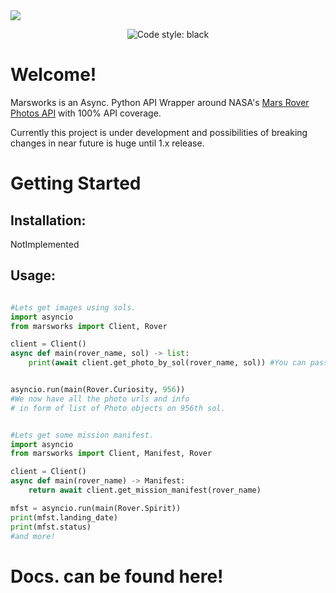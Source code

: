 <img src=https://www.nasa.gov/sites/default/files/styles/full_width_feature/public/thumbnails/image/pia23378-16.jpg class="center">

<p align="center">
 <img alt="Code style: black" src="https://img.shields.io/badge/code%20style-black-000000.svg">
</p>


# Welcome!
Marsworks is an Async. Python API Wrapper around NASA's
[Mars Rover Photos API](https://api.nasa.gov/) with 100% API coverage.

Currently this project is under development and possibilities of
breaking changes in near future is huge until 1.x release.

# Getting Started

## Installation:

NotImplemented

## Usage:

```py

#Lets get images using sols.
import asyncio
from marsworks import Client, Rover

client = Client()
async def main(rover_name, sol) -> list:
    print(await client.get_photo_by_sol(rover_name, sol)) #You can pass camera too.


asyncio.run(main(Rover.Curiosity, 956))
#We now have all the photo urls and info
# in form of list of Photo objects on 956th sol.
```

```py

#Lets get some mission manifest.
import asyncio
from marsworks import Client, Manifest, Rover

client = Client()
async def main(rover_name) -> Manifest:
    return await client.get_mission_manifest(rover_name)

mfst = asyncio.run(main(Rover.Spirit))
print(mfst.landing_date)
print(mfst.status)
#and more!
```

# Docs. can be found here!
